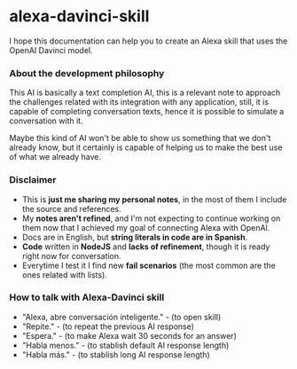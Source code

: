 # alexa-davinci-skill

I hope this documentation can help you to create an Alexa skill that uses the OpenAI Davinci model.

### About the development philosophy

This AI is basically a text completion AI, this is a relevant note to approach the challenges related with its integration with any application, still, it is capable of completing conversation texts, hence it is possible to simulate a conversation with it.

Maybe this kind of AI won't be able to show us something that we don't already know, but it certainly is capable of helping us to make the best use of what we already have.

### Disclaimer
- This is **just me sharing my personal notes**, in the most of them I include the source and references.
- My **notes aren't refined**, and I'm not expecting to continue working on them now that I achieved my goal of connecting Alexa with OpenAI.
- Docs are in English, but **string literals in code are in Spanish**.
- **Code** written in **NodeJS** and **lacks of refinement**, though it is ready right now for conversation.
- Everytime I test it I find new **fail scenarios** (the most common are the ones related with lists).

### How to talk with Alexa-Davinci skill
- "Alexa, abre conversación inteligente." - (to open skill)
- "Repite." - (to repeat the previous AI response)
- "Espera." - (to make Alexa wait 30 seconds for an answer)
- "Habla menos." - (to stablish default AI response length)
- "Habla más." - (to stablish long AI response length)
